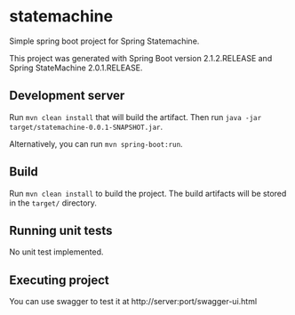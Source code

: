 # statemachine

Simple spring boot project for Spring Statemachine.

This project was generated with Spring Boot version 2.1.2.RELEASE and Spring StateMachine 2.0.1.RELEASE.

## Development server

Run `mvn clean install` that will build the artifact. Then run `java -jar target/statemachine-0.0.1-SNAPSHOT.jar`.

Alternatively, you can run `mvn spring-boot:run`.

## Build

Run `mvn clean install` to build the project. The build artifacts will be stored in the `target/` directory.

## Running unit tests

No unit test implemented.

## Executing project

You can use swagger to test it at http://server:port/swagger-ui.html